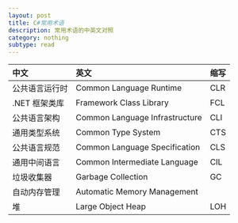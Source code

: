 ```yaml
---  
layout: post  
title: C#常用术语  
description: 常用术语的中英文对照 
category: nothing  
subtype: read
---  
```

| 中文 | 英文 | 缩写  
| :-- | :-- | :--  
| 公共语言运行时 | Common Language Runtime | CLR 
| .NET 框架类库 | Framework Class Library | FCL 
| 公共语言架构 | Common Language Infrastructure | CLI 
| 通用类型系统 | Common Type System | CTS 
| 公共语言规范 | Common Language Specification | CLS 
| 通用中间语言 | Common Intermediate Language | CIL
| 垃圾收集器 | Garbage Collection | GC  
| 自动内存管理 | Automatic Memory Management |   
| 堆 | Large Object Heap | LOH 
